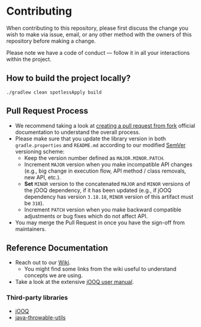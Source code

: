 # Contributing

When contributing to this repository, please first discuss the change you wish to make via issue, email, or any other
method with the owners of this repository before making a change.

Please note we have a code of conduct — follow it in all your interactions within the project.

## How to build the project locally?

```shell
./gradlew clean spotlessApply build
```

## Pull Request Process

- We recommend taking a look
  at [creating a pull request from fork](https://docs.github.com/en/pull-requests/collaborating-with-pull-requests/proposing-changes-to-your-work-with-pull-requests/creating-a-pull-request-from-a-fork)
  official documentation to understand the overall process.
- Please make sure that you update the library version in both `gradle.properties` and `README.md` according to our
  modified [SemVer](http://semver.org/) versioning scheme:
    - Keep the version number defined as `MAJOR.MINOR.PATCH`.
    - Increment `MAJOR` version when you make incompatible API changes (e.g., big change in execution flow, API method /
      class removals, new API, etc.).
    - **Set** `MINOR` version to the concatenated `MAJOR` and `MINOR` versions of the jOOQ dependency, if it has been
      updated (e.g., if jOOQ dependency has version `3.18.18`, `MINOR` version of this artifact must be `318`).
    - Increment `PATCH` version when you make backward compatible adjustments or bug fixes which do not affect API.
- You may merge the Pull Request in once you have the sign-off from maintainers.

## Reference Documentation

- Reach out to our [Wiki](https://github.com/SuppieRK/DIY-CQRS/wiki).
    - You might find some links from the wiki useful to understand concepts we are using.
- Take a look at the extensive [jOOQ user manual](https://www.jooq.org/doc/latest/manual/).

### Third-party libraries

- [jOOQ](https://github.com/jOOQ/jOOQ)
- [java-throwable-utils](https://github.com/SuppieRK/java-throwable-utils)
